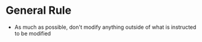 # General Rule
- As much as possible, don't modify anything outside of what is instructed to be modified
